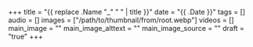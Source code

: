 +++
title = "{{ replace .Name "_" " " | title }}"
date = "{{ .Date }}"
tags = []
audio = []
images = ["/path/to/thumbnail/from/root.webp"]
videos = []
main_image = ""
main_image_alttext = ""
main_image_source = ""
draft = "true"
+++

